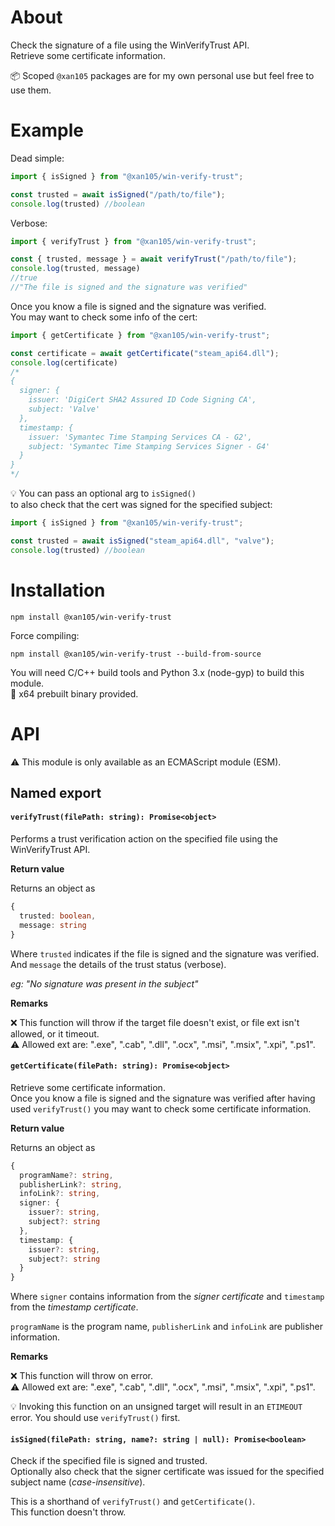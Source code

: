 About
=====

Check the signature of a file using the WinVerifyTrust API.<br />
Retrieve some certificate information.

📦 Scoped `@xan105` packages are for my own personal use but feel free to use them.

Example
=======

Dead simple:

```js
import { isSigned } from "@xan105/win-verify-trust";

const trusted = await isSigned("/path/to/file");
console.log(trusted) //boolean
```

Verbose:

```js
import { verifyTrust } from "@xan105/win-verify-trust";

const { trusted, message } = await verifyTrust("/path/to/file");
console.log(trusted, message) 
//true
//"The file is signed and the signature was verified"
```

Once you know a file is signed and the signature was verified.<br/>
You may want to check some info of the cert:

```js
import { getCertificate } from "@xan105/win-verify-trust";

const certificate = await getCertificate("steam_api64.dll");
console.log(certificate) 
/*
{
  signer: {
    issuer: 'DigiCert SHA2 Assured ID Code Signing CA',
    subject: 'Valve'
  },
  timestamp: {
    issuer: 'Symantec Time Stamping Services CA - G2',
    subject: 'Symantec Time Stamping Services Signer - G4'
  }
}
*/
```

💡 You can pass an optional arg to `isSigned()` <br/>
to also check that the cert was signed for the specified subject:

```js
import { isSigned } from "@xan105/win-verify-trust";

const trusted = await isSigned("steam_api64.dll", "valve");
console.log(trusted) //boolean
```

Installation
============

```
npm install @xan105/win-verify-trust
```

Force compiling:
```
npm install @xan105/win-verify-trust --build-from-source
```

You will need C/C++ build tools and Python 3.x (node-gyp) to build this module.<br />
🚀 x64 prebuilt binary provided.

API
===

⚠️ This module is only available as an ECMAScript module (ESM).

## Named export

#### `verifyTrust(filePath: string): Promise<object>`

Performs a trust verification action on the specified file using the WinVerifyTrust API.

**Return value**

Returns an object as

```ts
{
  trusted: boolean,
  message: string
}
```

Where `trusted` indicates if the file is signed and the signature was verified.<br/>
And `message` the details of the trust status (verbose).

_eg: "No signature was present in the subject"_

**Remarks**

❌ This function will throw if the target file doesn't exist, or file ext isn't allowed, or it timeout.<br/>
⚠️ Allowed ext are: ".exe", ".cab", ".dll", ".ocx", ".msi", ".msix", ".xpi", ".ps1".

#### `getCertificate(filePath: string): Promise<object>`

Retrieve some certificate information.<br/>
Once you know a file is signed and the signature was verified after having used `verifyTrust()`  you may want to check some certificate information. 

**Return value**

Returns an object as

```ts
{
  programName?: string,
  publisherLink?: string,
  infoLink?: string,
  signer: {
    issuer?: string,
    subject?: string
  },
  timestamp: {
    issuer?: string,
    subject?: string
  }
}
```

Where `signer` contains information from the _signer certificate_ and `timestamp` from the _timestamp certificate_.

`programName` is the program name, `publisherLink` and `infoLink` are publisher information.

**Remarks**

❌ This function will throw on error.<br/>
⚠️ Allowed ext are: ".exe", ".cab", ".dll", ".ocx", ".msi", ".msix", ".xpi", ".ps1".

💡 Invoking this function on an unsigned target will result in an `ETIMEOUT` error. You should use `verifyTrust()` first.

#### `isSigned(filePath: string, name?: string | null): Promise<boolean>`

Check if the specified file is signed and trusted.<br />
Optionally also check that the signer certificate was issued for the specified subject name (_case-insensitive_).

This is a shorthand of `verifyTrust()` and `getCertificate()`.<br />
This function doesn't throw.